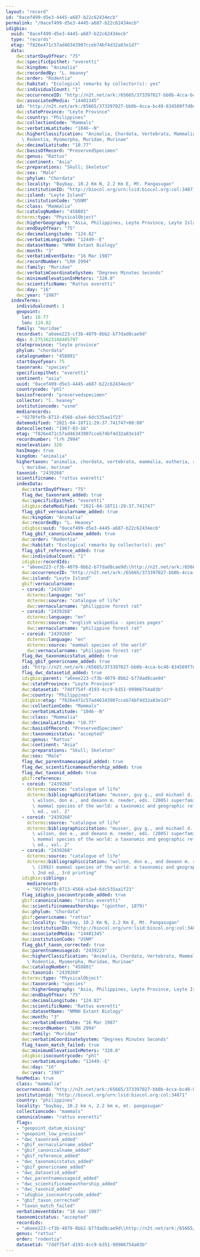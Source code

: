 ```yaml
---
layout: "record"
id: "0acef499-d5e3-4445-a687-b22c62434ecb"
permalink: "/0acef499-d5e3-4445-a687-b22c62434ecb"
idigbio:
  uuid: "0acef499-d5e3-4445-a687-b22c62434ecb"
  type: "records"
  etag: "f826e471c57ad46343907cceb74bf4d32a83e1d7"
  data:
    dwc:startDayOfYear: "75"
    dwc:specificEpithet: "everetti"
    dwc:kingdom: "Animalia"
    dwc:recordedBy: "L. Heaney"
    dwc:order: "Rodentia"
    dwc:habitat: "Ecological remarks by collector(s): yes"
    dwc:individualCount: "1"
    dwc:occurrenceID: "http://n2t.net/ark:/65665/373397027-bb0b-4cca-bc48-834589f7d0e6"
    dwc:associatedMedia: "14401345"
    id: "http://n2t.net/ark:/65665/373397027-bb0b-4cca-bc48-834589f7d0e6"
    dwc:stateProvince: "Leyte Province"
    dwc:country: "Philippines"
    dwc:collectionCode: "Mammals"
    dwc:verbatimLatitude: "1046--N"
    dwc:higherClassification: "Animalia, Chordata, Vertebrata, Mammalia, Eutheria,\
      \ Rodentia, Myomorpha, Muridae, Murinae"
    dwc:decimalLatitude: "10.77"
    dwc:basisOfRecord: "PreservedSpecimen"
    dwc:genus: "Rattus"
    dwc:continent: "Asia"
    dwc:preparations: "Skull; Skeleton"
    dwc:sex: "Male"
    dwc:phylum: "Chordata"
    dwc:locality: "Baybay, 10.2 Km N, 2.2 Km E, Mt. Pangasugan"
    dwc:institutionID: "http://biocol.org/urn:lsid:biocol.org:col:34871"
    dwc:island: "Leyte Island"
    dwc:institutionCode: "USNM"
    dwc:class: "Mammalia"
    dwc:catalogNumber: "458801"
    dcterms:type: "PhysicalObject"
    dwc:higherGeography: "Asia, Philippines, Leyte Province, Leyte Island"
    dwc:endDayOfYear: "75"
    dwc:decimalLongitude: "124.82"
    dwc:verbatimLongitude: "12449--E"
    dwc:datasetName: "NMNH Extant Biology"
    dwc:month: "3"
    dwc:verbatimEventDate: "16 Mar 1987"
    dwc:recordNumber: "LRH 2994"
    dwc:family: "Muridae"
    dwc:verbatimCoordinateSystem: "Degrees Minutes Seconds"
    dwc:minimumElevationInMeters: "320.0"
    dwc:scientificName: "Rattus everetti"
    dwc:day: "16"
    dwc:year: "1987"
  indexTerms:
    individualcount: 1
    geopoint:
      lat: 10.77
      lon: 124.82
    family: "muridae"
    recordset: "a6eee223-cf3b-4079-8bb2-b77dad8cae9d"
    dqs: 0.2753623188405797
    stateprovince: "leyte province"
    phylum: "chordata"
    catalognumber: "458801"
    startdayofyear: 75
    taxonrank: "species"
    specificepithet: "everetti"
    continent: "asia"
    uuid: "0acef499-d5e3-4445-a687-b22c62434ecb"
    countrycode: "phl"
    basisofrecord: "preservedspecimen"
    collector: "l. heaney"
    institutioncode: "usnm"
    mediarecords:
    - "9270fefb-8713-4568-a3a4-6dc535aa1f23"
    datemodified: "2021-04-18T11:29:37.741747+00:00"
    datecollected: "1987-03-16"
    etag: "f826e471c57ad46343907cceb74bf4d32a83e1d7"
    recordnumber: "lrh 2994"
    minelevation: 320
    hasImage: true
    kingdom: "animalia"
    highertaxon: "animalia, chordata, vertebrata, mammalia, eutheria, rodentia, myomorpha,\
      \ muridae, murinae"
    taxonid: "2439268"
    scientificname: "rattus everetti"
    indexData:
      dwc:startDayOfYear: "75"
      flag_dwc_taxonrank_added: true
      dwc:specificEpithet: "everetti"
      idigbio:dateModified: "2021-04-18T11:29:37.741747"
      flag_gbif_vernacularname_added: true
      dwc:kingdom: "Animalia"
      dwc:recordedBy: "L. Heaney"
      idigbio:uuid: "0acef499-d5e3-4445-a687-b22c62434ecb"
      flag_gbif_canonicalname_added: true
      dwc:order: "Rodentia"
      dwc:habitat: "Ecological remarks by collector(s): yes"
      flag_gbif_reference_added: true
      dwc:individualCount: "1"
      idigbio:recordIds:
      - "a6eee223-cf3b-4079-8bb2-b77dad8cae9d\\http://n2t.net/ark:/65665/373397027-bb0b-4cca-bc48-834589f7d0e6"
      dwc:occurrenceID: "http://n2t.net/ark:/65665/373397027-bb0b-4cca-bc48-834589f7d0e6"
      dwc:island: "Leyte Island"
      gbif:vernacularname:
      - coreid: "2439268"
        dcterms:language: "en"
        dcterms:source: "catalogue of life"
        dwc:vernacularname: "philippine forest rat"
      - coreid: "2439268"
        dcterms:language: "en"
        dcterms:source: "english wikipedia - species pages"
        dwc:vernacularname: "philippine forest rat"
      - coreid: "2439268"
        dcterms:language: "en"
        dcterms:source: "mammal species of the world"
        dwc:vernacularname: "philippine forest rat"
      flag_dwc_taxonomicstatus_added: true
      flag_gbif_genericname_added: true
      id: "http://n2t.net/ark:/65665/373397027-bb0b-4cca-bc48-834589f7d0e6"
      flag_dwc_datasetid_added: true
      idigbio:parent: "a6eee223-cf3b-4079-8bb2-b77dad8cae9d"
      dwc:stateProvince: "Leyte Province"
      dwc:datasetid: "7ddf754f-d193-4cc9-b351-99906754a03b"
      dwc:country: "Philippines"
      idigbio:etag: "f826e471c57ad46343907cceb74bf4d32a83e1d7"
      dwc:collectionCode: "Mammals"
      dwc:verbatimLatitude: "1046--N"
      dwc:class: "Mammalia"
      dwc:decimalLatitude: "10.77"
      dwc:basisOfRecord: "PreservedSpecimen"
      dwc:taxonomicstatus: "accepted"
      dwc:genus: "Rattus"
      dwc:continent: "Asia"
      dwc:preparations: "Skull; Skeleton"
      dwc:sex: "Male"
      flag_dwc_parentnameusageid_added: true
      flag_dwc_scientificnameauthorship_added: true
      flag_dwc_taxonid_added: true
      gbif:reference:
      - coreid: "2439268"
        dcterms:source: "catalogue of life"
        dcterms:bibliographiccitation: "musser, guy g., and michael d. carleton /\
          \ wilson, don e., and deeann m. reeder, eds. (2005) superfamily muroidea:\
          \ mammal species of the world: a taxonomic and geographic reference, 3rd\
          \ ed., vol. 2"
      - coreid: "2439268"
        dcterms:source: "catalogue of life"
        dcterms:bibliographiccitation: "musser, guy g., and michael d. carleton /\
          \ wilson, don e., and deeann m. reeder, eds. (2005) superfamily muroidea:\
          \ mammal species of the world: a taxonomic and geographic reference, 3rd\
          \ ed., vol. 2"
      - coreid: "2439268"
        dcterms:source: "catalogue of life"
        dcterms:bibliographiccitation: "wilson, don e., and deeann m. reeder, eds.\
          \ (1992) mammal species of the world: a taxonomic and geographic reference,\
          \ 2nd ed., 3rd printing"
      idigbio:siblings:
        mediarecord:
        - "9270fefb-8713-4568-a3a4-6dc535aa1f23"
      flag_idigbio_isocountrycode_added: true
      gbif:canonicalname: "rattus everetti"
      dwc:scientificnameauthorship: "(günther, 1879)"
      dwc:phylum: "Chordata"
      gbif:genericname: "rattus"
      dwc:locality: "Baybay, 10.2 Km N, 2.2 Km E, Mt. Pangasugan"
      dwc:institutionID: "http://biocol.org/urn:lsid:biocol.org:col:34871"
      dwc:associatedMedia: "14401345"
      dwc:institutionCode: "USNM"
      flag_gbif_taxon_corrected: true
      dwc:parentnameusageid: "2439223"
      dwc:higherClassification: "Animalia, Chordata, Vertebrata, Mammalia, Eutheria,\
        \ Rodentia, Myomorpha, Muridae, Murinae"
      dwc:catalogNumber: "458801"
      dwc:taxonid: "2439268"
      dcterms:type: "PhysicalObject"
      dwc:taxonrank: "species"
      dwc:higherGeography: "Asia, Philippines, Leyte Province, Leyte Island"
      dwc:endDayOfYear: "75"
      dwc:decimalLongitude: "124.82"
      dwc:scientificName: "Rattus everetti"
      dwc:datasetName: "NMNH Extant Biology"
      dwc:month: "3"
      dwc:verbatimEventDate: "16 Mar 1987"
      dwc:recordNumber: "LRH 2994"
      dwc:family: "Muridae"
      dwc:verbatimCoordinateSystem: "Degrees Minutes Seconds"
      flag_taxon_match_failed: true
      dwc:minimumElevationInMeters: "320.0"
      idigbio:isocountrycode: "phl"
      dwc:verbatimLongitude: "12449--E"
      dwc:day: "16"
      dwc:year: "1987"
    hasMedia: true
    class: "mammalia"
    occurrenceid: "http://n2t.net/ark:/65665/373397027-bb0b-4cca-bc48-834589f7d0e6"
    institutionid: "http://biocol.org/urn:lsid:biocol.org:col:34871"
    country: "philippines"
    locality: "baybay, 10.2 km n, 2.2 km e, mt. pangasugan"
    collectioncode: "mammals"
    canonicalname: "rattus everetti"
    flags:
    - "geopoint_datum_missing"
    - "geopoint_low_precision"
    - "dwc_taxonrank_added"
    - "gbif_vernacularname_added"
    - "gbif_canonicalname_added"
    - "gbif_reference_added"
    - "dwc_taxonomicstatus_added"
    - "gbif_genericname_added"
    - "dwc_datasetid_added"
    - "dwc_parentnameusageid_added"
    - "dwc_scientificnameauthorship_added"
    - "dwc_taxonid_added"
    - "idigbio_isocountrycode_added"
    - "gbif_taxon_corrected"
    - "taxon_match_failed"
    verbatimeventdate: "16 mar 1987"
    taxonomicstatus: "accepted"
    recordids:
    - "a6eee223-cf3b-4079-8bb2-b77dad8cae9d\\http://n2t.net/ark:/65665/373397027-bb0b-4cca-bc48-834589f7d0e6"
    genus: "rattus"
    order: "rodentia"
    datasetid: "7ddf754f-d193-4cc9-b351-99906754a03b"
---
```

